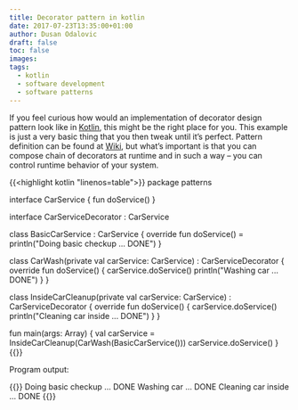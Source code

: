 ```yaml
---
title: Decorator pattern in kotlin
date: 2017-07-23T13:35:00+01:00
author: Dusan Odalovic
draft: false
toc: false
images:
tags:
  - kotlin
  - software development
  - software patterns
---
```


If you feel curious how would an implementation of decorator design pattern look like in [Kotlin](https://kotlinlang.org/), 
this might be the right place for you. This example is just a very basic thing that you then tweak until 
it’s perfect. Pattern definition can be found at [Wiki](https://en.wikipedia.org/wiki/Decorator_pattern), but what’s
 important is that you can compose chain of decorators at runtime and in such a way – you can control runtime 
 behavior of your system.

{{<highlight kotlin "linenos=table">}}
package patterns

interface CarService {
    fun doService()
}

interface CarServiceDecorator : CarService

class BasicCarService : CarService {
    override fun doService() = println("Doing basic checkup ... DONE")
}

class CarWash(private val carService: CarService) : CarServiceDecorator {
    override fun doService() {
        carService.doService()
        println("Washing car ... DONE")
    }
}

class InsideCarCleanup(private val carService: CarService) : CarServiceDecorator {
    override fun doService() {
        carService.doService()
        println("Cleaning car inside ... DONE")
    }
}

fun main(args: Array<String>) {
    val carService = InsideCarCleanup(CarWash(BasicCarService()))
    carService.doService()
}
{{</highlight>}}

Program output:

{{<highlight shell>}}
Doing basic checkup ... DONE
Washing car ... DONE
Cleaning car inside ... DONE
{{</highlight>}}

